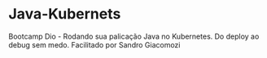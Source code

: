 # Java-Kubernets
Bootcamp Dio - Rodando sua palicação Java no Kubernetes. Do deploy ao debug sem medo. Facilitado por Sandro Giacomozi
